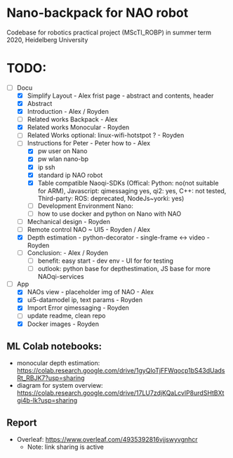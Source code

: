 # Nano-backpack for NAO robot
Codebase for robotics practical project (MScTI_ROBP) in summer term 2020, Heidelberg University

# TODO:
- [ ] Docu
   - [x] Simplify Layout - Alex frist page - abstract and contents, header
    - [x] Abstract
    - [X] Introduction - Alex / Royden
    - [ ] Related works Backpack - Alex
    - [X] Related works Monocular - Royden 
    - [ ] Related Works optional: linux-wifi-hotstpot ? - Royden
    - [ ] Instructions for Peter - Peter how to - Alex
        - [x] pw user on Nano
        - [x] pw wlan nano-bp
        - [x] ip ssh
        - [x] standard ip NAO robot
        - [x] Table compatible Naoqi-SDKs (Offical: Python: no(not suitable for ARM), Javascript: qimessaging yes, qi2: yes, C++: not tested, Third-party: ROS: deprecated,   NodeJs~yorki: yes)
        - [ ] Development Environment Nano:
        - [ ] how to use docker and python on Nano with NAO
   - [ ] Mechanical design - Royden
   - [ ] Remote control NAO ~ UI5 - Royden / Alex
   - [X] Depth estimation - python-decorator - single-frame <-> video - Royden
   - [ ] Conclusion: - Alex / Royden
      - [ ] benefit: easy start - dev env - UI for for testing
      - [ ] outlook: python base for depthestimation, JS base for more NAOqi-services
- [ ] App
   - [X] NAOs view - placeholder img of NAO - Alex
   - [X] ui5-datamodel ip, text params - Royden
   - [X] Import Error qimessaging - Royden
   - [ ] update readme, clean repo 
   - [X] Docker images - Royden
 
## ML Colab notebooks:
* monocular depth estimation: https://colab.research.google.com/drive/1gyQloTjFFWqocp1bS43dUadsRt_RBJK7?usp=sharing
* diagram for system overview: https://colab.research.google.com/drive/17LU7zdjKQaLcvlP8urdSHtBXtgi4b-lk?usp=sharing 
## Report
* Overleaf: https://www.overleaf.com/4935392816vjjswyvgnhcr
  * Note: link sharing is active

